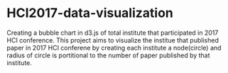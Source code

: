 # HCI2017-data-visualization
Creating a bubble chart in d3.js of total institute that participated in 2017 HCI conference.
This project aims to visualize the institue that published paper in 2017 HCI conferene by creating each institute a node(circle) and radius of circle is portitional to the number of paper published by that institute.
